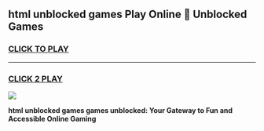 
## html unblocked games Play Online 👋 Unblocked Games
<h3>
<a href="https://premium.freeplayer.one?title=html_unblocked_games&ref=19F">CLICK TO PLAY</a></h3>
<hr>

<h3>
<a href="https://premium.freeplayer.one?title=html_unblocked_games&ref=19F">CLICK 2 PLAY</a>
  
</h3>

<a href="https://premium.freeplayer.one?title=html_unblocked_games&ref=19F"><img src="https://clearcache.store/games.png"></a>


**html unblocked games games unblocked: Your Gateway to Fun and Accessible Online Gaming**
